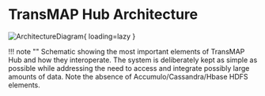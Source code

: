 # TransMAP Hub Architecture




![ArchitectureDiagram]("img/architecture.png"){ loading=lazy }

!!! note ""
    Schematic showing the most important elements of TransMAP Hub and how they interoperate. The system is deliberately kept as simple as possible while addressing the need to access and integrate possibly large amounts of data. Note the absence of Accumulo/Cassandra/Hbase HDFS elements.

